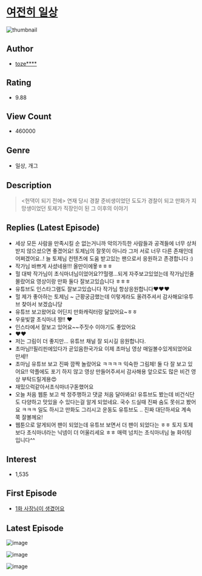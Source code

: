 # [여전히 일상](https://comic.naver.com/bestChallenge/list?titleId=699968)
![thumbnail](https://image-comic.pstatic.net/user_contents_data/challenge_comic/2019/11/22/299854/thumbnail_202x164db749fa2_b3db_4202_b9b1_9cfeabb9460e_00006773.JPEG)

## Author
- [toze****](https://comic.naver.com/artistTitle?id=299854)

## Rating
- 9.88

## View Count
- 460000

## Genre
- 일상, 개그

## Description
> <헌댁이 되기 전에> 연재 당시 경찰 준비생이었던 도도가 경찰이 되고 만화가 지망생이었던 토제가 직장인이 된 그 이후의 이야기

## Replies (Latest Episode)
- 세상 모든 사람을 만족시킬 순 없는거니까 악의가득한 사람들과 공격들에 너무 상처받지 않으셨으면 좋겠어요! 토제님의 잘못이 아니라 그저 서로 너무 다른 존재인데 어쩌겠어요..! 늘 토제님 컨텐츠에 도움 받고있는 팬으로서 응원하고 존경합니다 :)
- 작가님 바쁘게 사셨네용!!! 올만이에욯ㅎㅎㅎ
- 헐 대박 작가님이 초식마녀님이었어요??헐랭...되게 자주보고있었는데 작가님인줄 몰랐어요 영상이랑 만화 둘다 잘보고있습니다 ㅎㅎㅎ
- 유튜브도 인스타그램도 잘보고있습니다 작가님 항상응원합니다❤❤❤
- 헐 제가 좋아하는 토제님 ~ 근황궁금했는데 이렇게라도 올려주셔서 감사해요!유투브 찾아서 보겠습니당
- 유튜브 보고왔어요 어딘지 만화캐릭터랑 닮았어요~ㅎㅎ
- 우윳빛깔 초식마녀 짱!! ❤️
- 인스타에서 잘보고 있어요~~주짓수 이야기도 좋았어요
- ❤️❤️
- 저는 그림이 더 좋지만... 유튜브 채널 잘 되시길 응원합니다.
- 초마님!!필리핀에있다가 곧있음한국가요 이제 초마님 영상 매일볼수있게되었어요 만세!!
- 초마님 유튜브 보고 진짜 깜짝 놀랐어요 ㅋㅋㅋㅋ 익숙한 그림체! 둘 다 잘 보고 있어요!! 악플에도 포기 하지 않고 영상 만들어주셔서 감사해용 앞으로도 많은 비건 영상 부탁드릴게용😍
- 재밌으럭같아서초식마녀구돋했어요
- 오늘 처음 웹툰 보고 싹 정주행하고 댓글 처음 달아봐요! 유튜브도 봤는데 비건식단도 다양하고 맛있을 수 있다는걸 알게 되었네요. 국수 드실때 진짜 숨도 못쉬고 봤어요 ㅋㅋㅋ 일도 하시고 만화도 그리시고 운동도 유튜브도 .. 진짜 대단하셔요 계속 쭉 잘볼께요!
- 웹툰으로 알게되어 팬이 되었는데 유튜브 보면서 더 팬이 되었다는 ㅎㅎ 토지 토제 보다 초식마녀라는 닉넴이 더 어울리세요 ㅎㅎ 매력 넘치는 초식마녀님 늘 화이팅 입니다^^

## Interest
- 1,535

## First Episode
- [1화 사장님이 생겼어요](https://comic.naver.com/bestChallenge/detail?titleId=699968&no=1)

## Latest Episode
![image](https://image-comic.pstatic.net/user_contents_data/challenge_comic/2019/11/21/299854/upload_3472334005078077750.jpeg)

![image](https://image-comic.pstatic.net/user_contents_data/challenge_comic/2019/11/21/299854/upload_7378695223476905525.jpeg)

![image](https://image-comic.pstatic.net/user_contents_data/challenge_comic/2019/11/21/299854/upload_3558233144068485986.jpeg)
